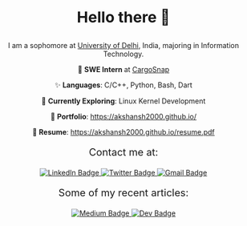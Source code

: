 <p style="font-size:30px; text-align:center"> <strong> Hello there 👋 </strong></p>

<p align="center"> I am a sophomore at <a href="https://du.ac.in"> University of Delhi</a>, India, majoring in Information Technology. </p>

<p align="center"> 🏫 <strong> SWE Intern </strong> at <a href="https://cargosnap.com"> CargoSnap </a></p>

<p align="center"> ✨ <strong> Languages</strong>: C/C++, Python, Bash, Dart </p>

<p align="center"> 📓 <strong> Currently Exploring</strong>: Linux Kernel Development </p>

<p align="center"> 💼 <strong> Portfolio</strong>: <a href="https://akshansh2000.github.io"> https://akshansh2000.github.io/ </a></p>

<p align="center"> 📝 <strong> Resume</strong>: <a href="https://akshansh2000.github.io/resume.pdf"> https://akshansh2000.github.io/resume.pdf </a></p>

<p style="text-align:center; font-size:20px"> Contact me at: </p>

<p align="center">
  <a href="https://linkedin.com/in/akshansh2000">
    <img src="https://img.shields.io/badge/-akshansh2000-0a80a1?style=flat-square&logo=Linkedin&logoColor=white&link=https://www.linkedin.com/in/akshansh2000/)](https://www.linkedin.com/in/akshansh2000/" alt="LinkedIn Badge">
  </a>
  <a href="https://twitter.com/akshansh2000">
    <img src="https://img.shields.io/badge/-akshansh2000-0d8fde?style=flat-square&labelColor=0d8fde&logo=twitter&logoColor=white&link=https://twitter.com/akshansh2000" alt="Twitter Badge">
  </a>
  <a href="mailto:akshansh2000@gmail.com">
    <img src="https://img.shields.io/badge/-akshansh2000@gmail.com-c14438?style=flat-square&logo=Gmail&logoColor=white&link=mailto:akshansh2000@gmail.com" alt="Gmail Badge">
  </a>
</p>

<p style="text-align:center; font-size:20px"> Some of my recent articles: </p>

<p align="center">
  <a href="https://medium.com/@akshansh2000">
    <img src="https://img.shields.io/badge/-@akshansh2000-149955?style=flat-square&labelColor=149955&logo=Medium&link=https://medium.com/@akshansh2000/" alt="Medium Badge">
  </a>
  <a href="https://dev.to/akshansh2000">
    <img src="https://img.shields.io/badge/-akshansh2000-918f14?style=flat-square&logo=Dev.to&logoColor=white&link=https://dev.to/akshansh2000" alt="Dev Badge">
  </a>
</p>
